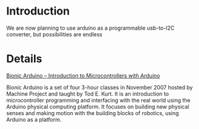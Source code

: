 # Introduction #

We are now planning to use arduino as a programmable usb-to-I2C converter, but
possibilities are endless


# Details #

[Bionic Arduino – Introduction to Microcontrollers with Arduino](http://todbot.com/blog/bionicarduino/)

Bionic Arduino is a set of four 3-hour classes in November 2007 hosted by Machine Project and taught by Tod E. Kurt. It is an introduction to microcontroller programming and interfacing with the real world using the Arduino physical computing platform. It focuses on building new physical senses and making motion with the building blocks of robotics, using Arduino as a platform.